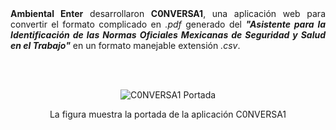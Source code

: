 <div align="justify">
<b>Ambiental Enter</b> desarrollaron <b>C0NVERSA1</b>, una aplicación web para convertir el formato complicado en <i>.pdf</i> generado del <b><i>"Asistente para la Identificación de las Normas Oficiales Mexicanas de Seguridad y Salud en el Trabajo"</i></b> en un formato manejable extensión <i>.csv</i>.
</div>

<br><br>

<p align="center">
  <img src="https://github.com/user-attachments/assets/14faf60c-e321-4154-b835-9826f03a3c5a" alt="C0NVERSA1 Portada">
</p>

<p align="center">La figura muestra la portada de la aplicación C0NVERSA1</p>
